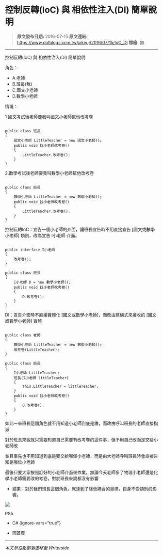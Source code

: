 # 控制反轉(IoC) 與 相依性注入(DI) 簡單說明

> **原文發布日期:** 2016-07-15
> **原文連結:** https://www.dotblogs.com.tw/jakeuj/2016/07/15/IoC_DI
> **標籤:** 無

---

控制反轉(IoC) 與 相依性注入(DI) 簡單說明

角色：

* A.老師
* B.班長(我)
* C.國文小老師
* D.數學小老師

情境：

1.國文考試後老師要我叫國文小老師幫他改考卷

```

public class 班長
{
    國文小老師 LittleTeacher = new 國文小老師();
    public void 找小老師改考卷()
    {
        LittleTeacher.改考卷();
    }
}
```

2.數學考試後老師要我叫數學小老師幫他改考卷

```

public class 班長
{
    數學小老師 LittleTeacher = new 數學小老師();
    public void 找小老師改考卷()
    {
        LittleTeacher.改考卷();
    }
}
```

控制反轉IoC：宣告一個小老師的介面，讓班長宣告時不用直接宣告 [國文或數學小老師] 類別，改為宣告 I小老師 介面。

```

public interface I小老師
{
    改考卷();
}

public class 班長
{
    I小老師 D = new 數學小老師();
    public void 找小老師改考卷()
    {
        D.改考卷();
    }
}
```

DI：宣告介面時不直接實體化 [國文或數學小老師]，而改由建構式來接收的 [國文或數學小老師] 實體

```

public class 老師
{
    數學小老師 LittleTeacher = new 數學小老師();
    改考卷(LittleTeacher);
}

public class 班長
{
    I小老師 LittleTeacher;
    班長(I小老師 littleTeacher)
    {
        this.LittleTeacher = littleTeacher;
    }
    public void 找小老師改考卷()
    {
        D.改考卷();
    }
}
```

如此一來班長這個角色就不用知道小老師到底是誰，而改由呼叫班長的老師直接指派

對於班長來說就只需要知道自己需要有改考卷的這件事，但不用自己改而是交給小老師改

並且事先也不用知道到底是要交給哪個小老師，而是由大老師呼叫班長時會直接告知是哪位小老師

最後只要大家按照訂好的小老師介面來作業，無論今天老師多了物理小老師還是化學小老師需要改的考卷，對於班長來說都沒有影響

* 結果：對於我們班長這個角色，就達到了降低耦合的目標，自身不受類別的影響。

![](https://card.psnprofiles.com/1/jakeuj.png)

PS5

* C#
{ignore-vars="true"}

* 回首頁

---

*本文章從點部落遷移至 Writerside*
